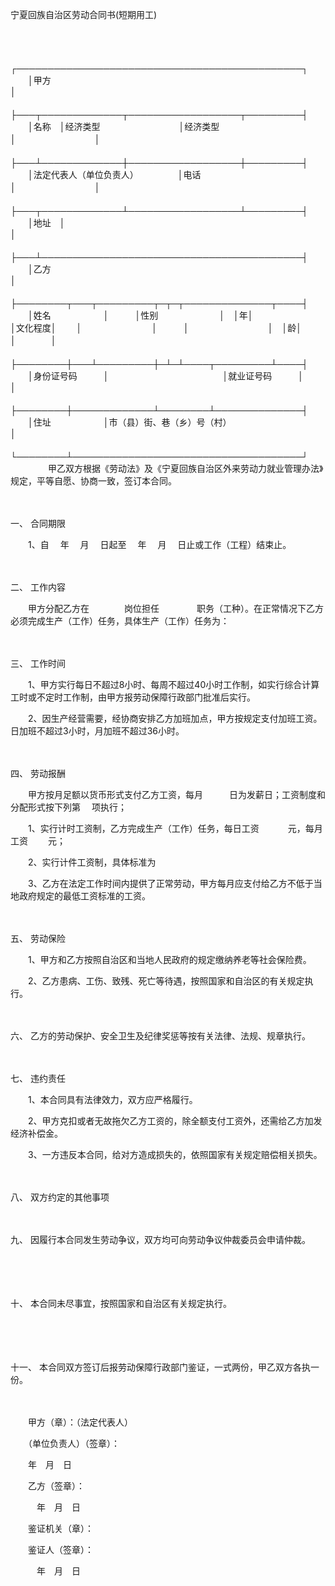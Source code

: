 



宁夏回族自治区劳动合同书(短期用工)



 

　　


　　┌──────────────────────────────────────────────┐
　　│甲方　　　　　　　　　　　　　　　　　　　　　　　　　　　　　　　　　　　　　　　　　　　　│
　　├───┬─────────────┬──────────────────┬─────────┤
　　│名称　│经济类型　　　　　　　　　│经济类型　　　　　　　　　　　　　　│　　　　　　　　　│
　　├───┴─────────────┼──────────────────┼─────────┤
　　│法定代表人（单位负责人）　　　　　│电话　　　　　　　　　　　　　　　　│　　　　　　　　　│
　　├───┬─────────────┴──────────────────┴─────────┤
　　│地址　│　　　　　　　　　　　　　　　　　　　　　　　　　　　　　　　　　　　　　　　　　　│
　　├───┴──────────────────────────────────────────┤
　　│乙方　　　　　　　　　　　　　　　　　　　　　　　　　　　　　　　　　　　　　　　　　　　　│
　　├────────┬───┬─────────┬─┬─┬──────────────┬────┤
　　│姓名　　　　　　│　　　│性别　　　　　　　│　│年│　　　　　　　　　　　　　　│文化程度│
　　│　　　　　　　　│　　　│　　　　　　　　　│　│龄│　　　　　　　　　　　　　　│　　　　│
　　├────────┼───┴─────────┼─┴─┴────┬─────────┴────┤
　　│身份证号码　　　│　　　　　　　　　　　　　│就业证号码　　　│　　　　　　　　　　　　　　│
　　├────────┼─────────────┴────────┴──────────────┤
　　│住址　　　　　　│市（县）街、巷（乡）号（村）　　　　　　　　　　　　　　　　　　　　　　　│
　　└────────┴─────────────────────────────────────┘
　　
　　甲乙双方根据《劳动法》及《宁夏回族自治区外来劳动力就业管理办法》规定，平等自愿、协商一致，签订本合同。

　　

一、
合同期限　　

　　1、自　 年　 月　 日起至　 年　 月　 日止或工作（工程）结束止。

　　

二、
工作内容　　

　　甲方分配乙方在　　　　岗位担任　　　　 职务（工种）。在正常情况下乙方必须完成生产（工作）任务，具体生产（工作）任务为：

　　

三、
工作时间　　

　　1、甲方实行每日不超过8小时、每周不超过40小时工作制，如实行综合计算工时或不定时工作制，由甲方报劳动保障行政部门批准后实行。　　

　　2、因生产经营需要，经协商安排乙方加班加点，甲方按规定支付加班工资。日加班不超过3小时，月加班不超过36小时。

　　

四、
劳动报酬　　

　　甲方按月足额以货币形式支付乙方工资，每月　　　日为发薪日；工资制度和分配形式按下列第　 项执行；　　

　　1、实行计时工资制，乙方完成生产（工作）任务，每日工资　　　 元，每月工资　　 元；　　

　　2、实行计件工资制，具体标准为　　

　　3、乙方在法定工作时间内提供了正常劳动，甲方每月应支付给乙方不低于当地政府规定的最低工资标准的工资。

　　

五、
劳动保险　　

　　1、甲方和乙方按照自治区和当地人民政府的规定缴纳养老等社会保险费。　　

　　2、乙方患病、工伤、致残、死亡等待遇，按照国家和自治区的有关规定执行。

　　

六、
乙方的劳动保护、安全卫生及纪律奖惩等按有关法律、法规、规章执行。

　　

七、
违约责任　　

　　1、本合同具有法律效力，双方应严格履行。　　

　　2、甲方克扣或者无故拖欠乙方工资的，除全额支付工资外，还需给乙方加发经济补偿金。　　

　　3、一方违反本合同，给对方造成损失的，依照国家有关规定赔偿相关损失。

　　

八、
双方约定的其他事项

　　

九、
因履行本合同发生劳动争议，双方均可向劳动争议仲裁委员会申请仲裁。

　　

　　

十、
本合同未尽事宜，按照国家和自治区有关规定执行。

　　

　　

十一、
本合同双方签订后报劳动保障行政部门鉴证，一式两份，甲乙双方各执一份。　　

　　

　　甲方（章）：（法定代表人）　　

　　（单位负责人）（签章）：　　

　　年　月　日　　

　　乙方（签章）：　

　　　年　月　日　　

　　鉴证机关（章）：

　　鉴证人（签章）：　

　　　年　月　日

　　
